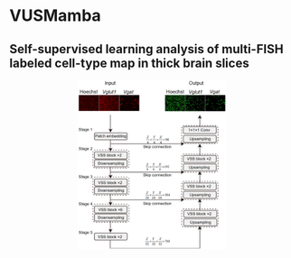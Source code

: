 # VUSMamba

## Self-supervised learning analysis of multi-FISH labeled cell-type map in thick brain slices

<p align="center">
<img src="html/model.png"
height="300">
</p>
